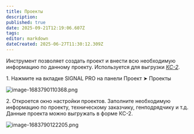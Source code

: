 ```yaml
---
title: Проекты
description: 
published: true
date: 2025-09-21T12:19:06.607Z
tags: 
editor: markdown
dateCreated: 2025-06-27T11:30:12.309Z
---
```


Инструмент позволяет создать проект и внести всю необходимую информацию по данному проекту. Используется для выгрузки [_КС-2_](https://wiki.sgnl.pro/app/page/14bG4-KwLWWuxoYhc41NnsN0og35BPMUjGSIQtA1UmMU).

1\. Нажмите на вкладке SIGNAL PRO на панели Проект ➤ Проекты

![image-1683790110368.png](https://lh7-rt.googleusercontent.com/docsz/AD_4nXf3dVEkFBlqy4zRzcHMAeKB4Ao6hezwBdxuO4i3WY51vY9nrO-embbQ5hfEa3VPPNtLzmWjnVgiwpaXwrx7j6-GcrESBPaiND_orWJsM5ZJYGQj3F2q3T73wRPEvKqWUndfnfYYH6a9Yj6zT4jSjA?key=ZswrB95vAK-WTdbpiZVA9g)

2\. Откроется окно настройки проектов. Заполните необходимую информацию по проекту, техническому заказчику, генподрядчику и т.д. Данные проекта можно выгружать в форме КС-2.

![image-1683790122205.png](https://lh7-rt.googleusercontent.com/docsz/AD_4nXfm_1xoDgdE3oxUikvW6VZdpuzpSDMsyFK0pQQujOZnBVsqaeONbOZMQq3VVuPS7JO8NbSw9zsUlzCInqvDrZgZWPI2coVf8tVFjGj7OwtDofUFrNL6WbxBaUySPPn-5dTfADFUS2KFmeGpACyA8g?key=ZswrB95vAK-WTdbpiZVA9g)